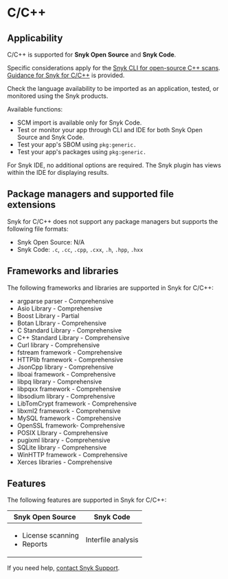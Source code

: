# C/C++

## Applicability

C/C++ is supported for **Snyk Open Source** and **Snyk Code**.

Specific considerations apply for the [Snyk CLI for open-source C++ scans](snyk-cli-for-open-source-c++-scans.md). [Guidance for Snyk for C/C++](guidance-for-snyk-for-c-c++.md) is provided.

Check the language availability to be imported as an application, tested, or monitored using the Snyk products.

Available functions:

* SCM import is available only for Snyk Code.
* Test or monitor your app through CLI and IDE for both Snyk Open Source and Snyk Code.
* Test your app's SBOM using `pkg:generic.`
* Test your app's packages using `pkg:generic.`

For Snyk IDE, no additional options are required. The Snyk plugin has views within the IDE for displaying results.

## Package managers and supported file extensions

Snyk for C/C++ does not support any package managers but supports the following file formats:

* Snyk Open Source: N/A
* Snyk Code: `.c`, `.cc`, `.cpp`, `.cxx`, `.h`, `.hpp`, `.hxx`

## Frameworks and libraries

The following frameworks and libraries are supported in Snyk for C/C++:

* argparse parser - Comprehensive
* Asio Library - Comprehensive
* Boost Library - Partial
* Botan LIbrary - Comprehensive
* C Standard Library - Comprehensive
* C++ Standard Library - Comprehensive
* Curl library - Comprehensive
* fstream framework - Comprehensive
* HTTPlib framework - Comprehensive
* JsonCpp library - Comprehensive
* liboai framework - Comprehensive
* libpq library - Comprehensive
* libpqxx framework - Comprehensive
* libsodium library - Comprehensive
* LibTomCrypt framework - Comprehensive
* libxml2 framework - Comprehensive
* MySQL framework - Comprehensive
* OpenSSL framework- Comprehensive
* POSIX LIbrary - Comprehensive
* pugixml library - Comprehensive
* SQLite library - Comprehensive
* WinHTTP framework - Comprehensive
* Xerces libraries - Comprehensive

## Features

The following features are supported in Snyk for C/C++:

| Snyk Open Source                                   | Snyk Code          |
| -------------------------------------------------- | ------------------ |
| <ul><li>License scanning</li><li>Reports</li></ul> | Interfile analysis |

If you need help, [contact Snyk Support](https://support.snyk.io).
